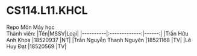 # CS114.L11.KHCL
Repo Môn Máy học <br>
Thành viên:
|Tên|MSSV|Loại|
|----------|:-------------:|------:|
|Trần Hữu Anh Khoa        |18520937 |NT|
|Trần Nguyễn Thanh Nguyên |18521168 |TV|
|Lê Huy Đạt               |18520569 |TV|

